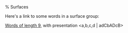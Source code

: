 % Surfaces

Here's a link to some words in a surface group:

[Words of length 9](resources/length_9_wds), with presentation &lt;a,b,c,d | adCbADcB&gt;
